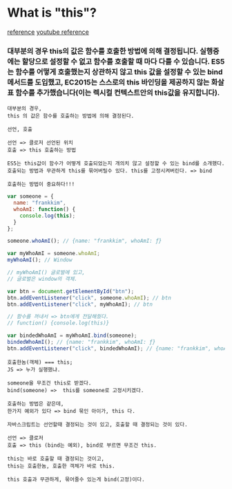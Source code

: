 # What is "this"?

[reference](https://developer.mozilla.org/ko/docs/Web/JavaScript/Reference/Operators/this)
[youtube reference](https://www.youtube.com/watch?v=PAr92molMHU)

### 대부분의 경우 this의 값은 함수를 호출한 방법에 의해 결정됩니다. 실행중에는 할당으로 설정할 수 없고 함수를 호출할 때 마다 다를 수 있습니다. ES5는 함수를 어떻게 호출했는지 상관하지 않고 this 값을 설정할 수 있는 bind 메서드를 도입했고, EC2015는 스스로의 this 바인딩을 제공하지 않는 화살표 함수를 추가했습니다(이는 렉시컬 컨텍스트안의 this값을 유지합니다).

```
대부분의 경우,
this 의 값은 함수를 호출하는 방법에 의해 결정된다.

선언, 호출

선언 => 클로저 선언된 위치
호출 => this 호출하는 방법

ES5는 this값이 함수가 어떻게 호출되었는지 개의치 않고 설정할 수 있는 bind를 소개했다.
호출되는 방법과 무관하게 this를 묶어버릴수 있다. this를 고정시켜버린다. => bind

호출하는 방법이 중요하다!!!
```

```js
var someone = {
  name: "frankkim",
  whoAmI: function() {
    console.log(this);
  }
};

someone.whoAmI(); // {name: "frankkim", whoAmI: ƒ}

var myWhoAmI = someone.whoAmI;
myWhoAmI(); // Window

// myWhoAmI() 글로벌에 있고,
// 글로벌은 window의 객체.

var btn = document.getElementById("btn");
btn.addEventListener("click", someone.whoAmI); // btn
btn.addEventListener("click", myWhoAmI); // btn

// 함수를 꺼내서 => btn에게 전달해줬다.
// function() {console.log(this)}

var bindedWhoAmI = myWhoAmI.bind(someone);
bindedWhoAmI(); // {name: "frankkim", whoAmI: ƒ}
btn.addEventListener("click", bindedWhoAmI); // {name: "frankkim", whoAmI: ƒ}
```

```
호출한놈(객체) === this;
JS => 누가 실행했냐.

someone을 무조건 this로 받겠다.
bind(someone) =>  this를 someone로 고정시키겠다.

호출하는 방법은 같은데,
한가지 예외가 있다 => bind 묶인 아이가, this 다.

자바스크립트는 선언할때 결정되는 것이 있고, 호출할 때 결정되는 것이 있다.

선언 => 클로저
호출 => this (bind는 예외), bind로 부르면 무조건 this.

this는 바로 호출할 때 결정되는 것이고,
this는 호출한놈, 호출한 객체가 바로 this.

this 호출과 무관하게, 묶어줄수 있는게 bind(고정)이다.
```
